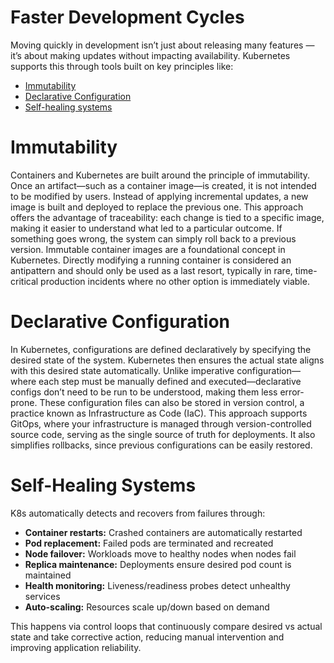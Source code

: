 # Faster Development Cycles

Moving quickly in development isn’t just about releasing many features — it’s about making updates without impacting availability. Kubernetes supports this through tools built on key principles like:

- [Immutability](#immutability)
- [Declarative Configuration](#declarative-configuration)
- [Self-healing systems](#self-healing-systems)

# Immutability
Containers and Kubernetes are built around the principle of immutability. Once an artifact—such as a container image—is created, it is not intended to be modified by users. Instead of applying incremental updates, a new image is built and deployed to replace the previous one. This approach offers the advantage of traceability: each change is tied to a specific image, making it easier to understand what led to a particular outcome. If something goes wrong, the system can simply roll back to a previous version. Immutable container images are a foundational concept in Kubernetes. Directly modifying a running container is considered an antipattern and should only be used as a last resort, typically in rare, time-critical production incidents where no other option is immediately viable.

# Declarative Configuration
In Kubernetes, configurations are defined declaratively by specifying the desired state of the system. Kubernetes then ensures the actual state aligns with this desired state automatically. Unlike imperative configuration—where each step must be manually defined and executed—declarative configs don’t need to be run to be understood, making them less error-prone. These configuration files can also be stored in version control, a practice known as Infrastructure as Code (IaC). This approach supports GitOps, where your infrastructure is managed through version-controlled source code, serving as the single source of truth for deployments. It also simplifies rollbacks, since previous configurations can be easily restored.

# Self-Healing Systems
K8s automatically detects and recovers from failures through:

- **Container restarts:** Crashed containers are automatically restarted
- **Pod replacement:** Failed pods are terminated and recreated
- **Node failover:** Workloads move to healthy nodes when nodes fail
- **Replica maintenance:** Deployments ensure desired pod count is maintained
- **Health monitoring:** Liveness/readiness probes detect unhealthy services
- **Auto-scaling:** Resources scale up/down based on demand

This happens via control loops that continuously compare desired vs actual state and take corrective action, reducing manual intervention and improving application reliability.

